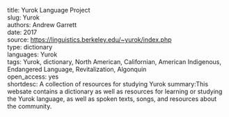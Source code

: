 title: Yurok Language Project  
slug: Yurok  
authors: Andrew Garrett  
date: 2017  
source: https://linguistics.berkeley.edu/~yurok/index.php  
type: dictionary  
languages: Yurok  
tags: Yurok, dictionary, North American, Californian, American Indigenous, Endangered Language, Revitalization, Algonquin  
open_access: yes  
shortdesc: A collection of resources for studying Yurok
summary:This websate contains a dictionary as well as resources for learning or studying the Yurok language, as well as spoken texts, songs, and resources about the community.
